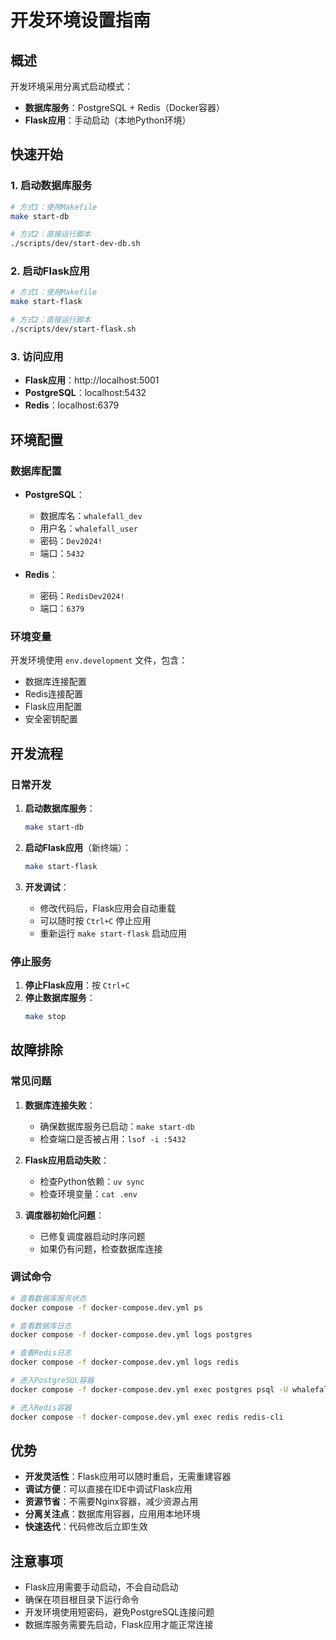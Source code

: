 # 开发环境设置指南

## 概述

开发环境采用分离式启动模式：
- **数据库服务**：PostgreSQL + Redis（Docker容器）
- **Flask应用**：手动启动（本地Python环境）

## 快速开始

### 1. 启动数据库服务

```bash
# 方式1：使用Makefile
make start-db

# 方式2：直接运行脚本
./scripts/dev/start-dev-db.sh
```

### 2. 启动Flask应用

```bash
# 方式1：使用Makefile
make start-flask

# 方式2：直接运行脚本
./scripts/dev/start-flask.sh
```

### 3. 访问应用

- **Flask应用**：http://localhost:5001
- **PostgreSQL**：localhost:5432
- **Redis**：localhost:6379

## 环境配置

### 数据库配置

- **PostgreSQL**：
  - 数据库名：`whalefall_dev`
  - 用户名：`whalefall_user`
  - 密码：`Dev2024!`
  - 端口：`5432`

- **Redis**：
  - 密码：`RedisDev2024!`
  - 端口：`6379`

### 环境变量

开发环境使用 `env.development` 文件，包含：
- 数据库连接配置
- Redis连接配置
- Flask应用配置
- 安全密钥配置

## 开发流程

### 日常开发

1. **启动数据库服务**：
   ```bash
   make start-db
   ```

2. **启动Flask应用**（新终端）：
   ```bash
   make start-flask
   ```

3. **开发调试**：
   - 修改代码后，Flask应用会自动重载
   - 可以随时按 `Ctrl+C` 停止应用
   - 重新运行 `make start-flask` 启动应用

### 停止服务

1. **停止Flask应用**：按 `Ctrl+C`
2. **停止数据库服务**：
   ```bash
   make stop
   ```

## 故障排除

### 常见问题

1. **数据库连接失败**：
   - 确保数据库服务已启动：`make start-db`
   - 检查端口是否被占用：`lsof -i :5432`

2. **Flask应用启动失败**：
   - 检查Python依赖：`uv sync`
   - 检查环境变量：`cat .env`

3. **调度器初始化问题**：
   - 已修复调度器启动时序问题
   - 如果仍有问题，检查数据库连接

### 调试命令

```bash
# 查看数据库服务状态
docker compose -f docker-compose.dev.yml ps

# 查看数据库日志
docker compose -f docker-compose.dev.yml logs postgres

# 查看Redis日志
docker compose -f docker-compose.dev.yml logs redis

# 进入PostgreSQL容器
docker compose -f docker-compose.dev.yml exec postgres psql -U whalefall_user -d whalefall_dev

# 进入Redis容器
docker compose -f docker-compose.dev.yml exec redis redis-cli
```

## 优势

- **开发灵活性**：Flask应用可以随时重启，无需重建容器
- **调试方便**：可以直接在IDE中调试Flask应用
- **资源节省**：不需要Nginx容器，减少资源占用
- **分离关注点**：数据库用容器，应用用本地环境
- **快速迭代**：代码修改后立即生效

## 注意事项

- Flask应用需要手动启动，不会自动启动
- 确保在项目根目录下运行命令
- 开发环境使用短密码，避免PostgreSQL连接问题
- 数据库服务需要先启动，Flask应用才能正常连接
